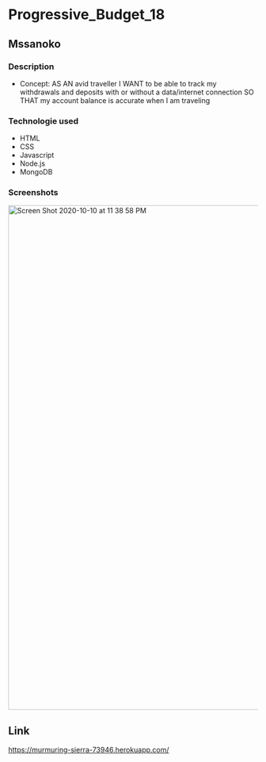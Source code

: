 # Progressive_Budget_18

## Mssanoko


### Description

* Concept: AS AN avid traveller
I WANT to be able to track my withdrawals and deposits with or without a data/internet connection
SO THAT my account balance is accurate when I am traveling

### Technologie used

*  HTML
*  CSS
*  Javascript
*  Node.js
*  MongoDB

### Screenshots

<img width="1018" alt="Screen Shot 2020-10-10 at 11 38 58 PM" src="https://user-images.githubusercontent.com/61078512/95669781-3f2bf000-0b52-11eb-981b-2fe1faebb605.png">

## Link

https://murmuring-sierra-73946.herokuapp.com/

